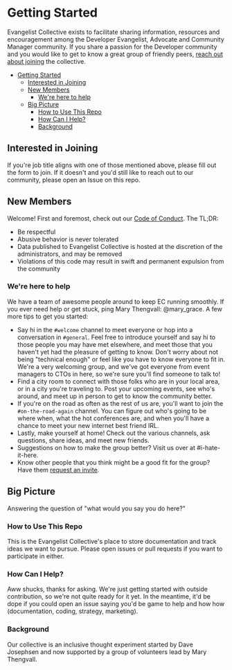 # Getting Started

Evangelist Collective exists to facilitate sharing information, resources and encouragement among the Developer Evangelist, Advocate and Community Manager community. If you share a passion for the Developer community and you would like to get to know a great group of friendly peers, [reach out about joining](http://goo.gl/forms/1d5PK0TCAI) the collective.

* [Getting Started](#getting-started)
   * [Interested in Joining](#interested-in-joining)
   * [New Members](#new-members)
      * [We're here to help](#were-here-to-help)
   * [Big Picture](#big-picture)
      * [How to Use This Repo](#how-to-use-this-repo)
      * [How Can I Help?](#how-can-i-help)
      * [Background](#background)

<!-- Created by [gh-md-toc](https://github.com/ekalinin/github-markdown-toc) -->

## Interested in Joining

If you're job title aligns with one of those mentioned above, please fill out the form to join. If it doesn't and you'd still like to reach out to our community, please open an Issue on this repo.

## New Members

Welcome! First and foremost, check out our [Code of Conduct](CodeOfConduct.md). The TL;DR:

* Be respectful
* Abusive behavior is never tolerated
* Data published to Evangelist Collective is hosted at the discretion of the administrators, and may be removed
* Violations of this code may result in swift and permanent expulsion from the community

### We're here to help

We have a team of awesome people around to keep EC running smoothly. If you ever need help or get stuck, ping Mary Thengvall: @mary_grace. A few more tips to get you started:

* Say hi in the `#welcome` channel to meet everyone or hop into a conversation in `#general`. Feel free to introduce yourself and say hi to those people you may have met elsewhere, and meet those that you haven't yet had the pleasure of getting to know. Don't worry about not being "technical enough" or feel like you have to know everyone to fit in. We're a very welcoming group, and we've got everyone from event managers to CTOs in here, so we're sure you'll find someone to talk to!
* Find a city room to connect with those folks who are in your local area, or in a city you're traveling to. Post your upcoming events, see who's around, and meet up in person to get to know the community better.
* If you're on the road as often as the rest of us are, you'll want to join the `#on-the-road-again` channel. You can figure out who's going to be where when, what the hot conferences are, and when you'll have a chance to meet your new internet best friend IRL.
* Lastly, make yourself at home! Check out the various channels, ask questions, share ideas, and meet new friends.
* Suggestions on how to make the group better? Visit us over at #i-hate-it-here.
* Know other people that you think might be a good fit for the group? Have them [request an invite](http://evangelistcollective.github.io/#about).

## Big Picture

Answering the question of "what would you say you do here?"

### How to Use This Repo

This is the Evangelist Collective's place to store documentation and track ideas we want to pursue. Please open issues or pull requests if you want to participate in either.

### How Can I Help?

Aww shucks, thanks for asking. We're just getting started with outside contribution, so we're not quite ready for it yet. In the meantime, it'd be dope if you could open an issue saying you'd be game to help and how how (documentation, coding, strategy, marketing).

### Background

Our collective is an inclusive thought experiment started by Dave Josephsen and now supported by a group of volunteers lead by Mary Thengvall.
